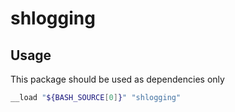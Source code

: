 # shlogging

## Usage

This package should be used as dependencies only

```sh
__load "${BASH_SOURCE[0]}" "shlogging"
```